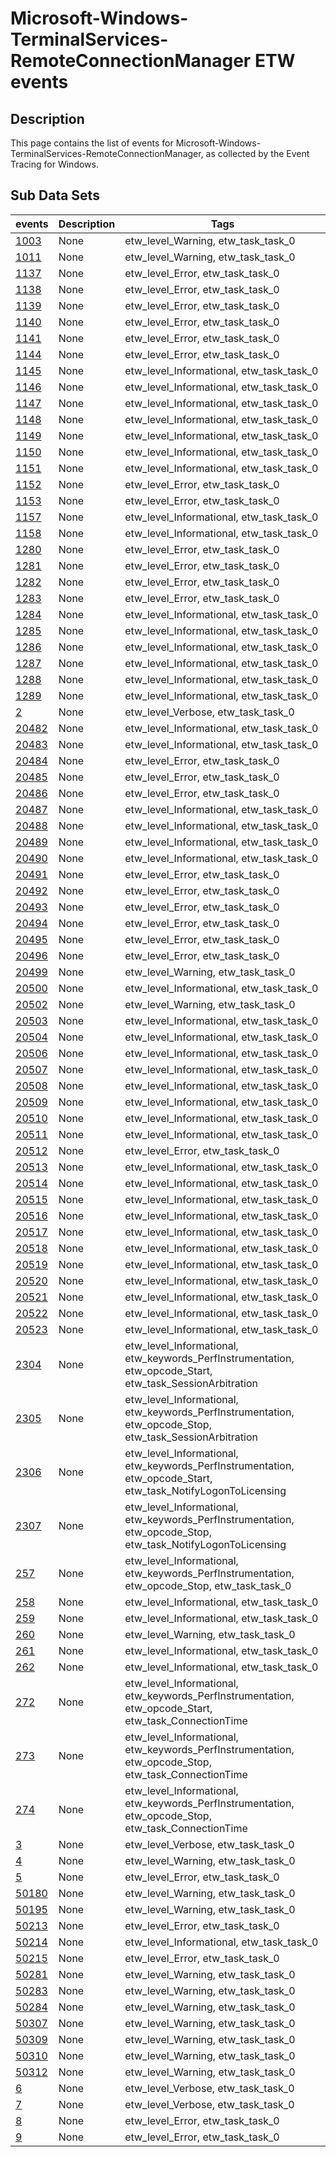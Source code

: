 # Microsoft-Windows-TerminalServices-RemoteConnectionManager ETW events

## Description
This page contains the list of events for Microsoft-Windows-TerminalServices-RemoteConnectionManager, as collected by the Event Tracing for Windows.

## Sub Data Sets
|events|Description|Tags|
|---|---|---|
|[1003](events/event-1003.md)|None|etw_level_Warning, etw_task_task_0|
|[1011](events/event-1011.md)|None|etw_level_Warning, etw_task_task_0|
|[1137](events/event-1137.md)|None|etw_level_Error, etw_task_task_0|
|[1138](events/event-1138.md)|None|etw_level_Error, etw_task_task_0|
|[1139](events/event-1139.md)|None|etw_level_Error, etw_task_task_0|
|[1140](events/event-1140.md)|None|etw_level_Error, etw_task_task_0|
|[1141](events/event-1141.md)|None|etw_level_Error, etw_task_task_0|
|[1144](events/event-1144.md)|None|etw_level_Error, etw_task_task_0|
|[1145](events/event-1145.md)|None|etw_level_Informational, etw_task_task_0|
|[1146](events/event-1146.md)|None|etw_level_Informational, etw_task_task_0|
|[1147](events/event-1147.md)|None|etw_level_Informational, etw_task_task_0|
|[1148](events/event-1148.md)|None|etw_level_Informational, etw_task_task_0|
|[1149](events/event-1149.md)|None|etw_level_Informational, etw_task_task_0|
|[1150](events/event-1150.md)|None|etw_level_Informational, etw_task_task_0|
|[1151](events/event-1151.md)|None|etw_level_Informational, etw_task_task_0|
|[1152](events/event-1152.md)|None|etw_level_Error, etw_task_task_0|
|[1153](events/event-1153.md)|None|etw_level_Error, etw_task_task_0|
|[1157](events/event-1157.md)|None|etw_level_Informational, etw_task_task_0|
|[1158](events/event-1158.md)|None|etw_level_Informational, etw_task_task_0|
|[1280](events/event-1280.md)|None|etw_level_Error, etw_task_task_0|
|[1281](events/event-1281.md)|None|etw_level_Error, etw_task_task_0|
|[1282](events/event-1282.md)|None|etw_level_Error, etw_task_task_0|
|[1283](events/event-1283.md)|None|etw_level_Error, etw_task_task_0|
|[1284](events/event-1284.md)|None|etw_level_Informational, etw_task_task_0|
|[1285](events/event-1285.md)|None|etw_level_Informational, etw_task_task_0|
|[1286](events/event-1286.md)|None|etw_level_Informational, etw_task_task_0|
|[1287](events/event-1287.md)|None|etw_level_Informational, etw_task_task_0|
|[1288](events/event-1288.md)|None|etw_level_Informational, etw_task_task_0|
|[1289](events/event-1289.md)|None|etw_level_Informational, etw_task_task_0|
|[2](events/event-2.md)|None|etw_level_Verbose, etw_task_task_0|
|[20482](events/event-20482.md)|None|etw_level_Informational, etw_task_task_0|
|[20483](events/event-20483.md)|None|etw_level_Informational, etw_task_task_0|
|[20484](events/event-20484.md)|None|etw_level_Error, etw_task_task_0|
|[20485](events/event-20485.md)|None|etw_level_Error, etw_task_task_0|
|[20486](events/event-20486.md)|None|etw_level_Error, etw_task_task_0|
|[20487](events/event-20487.md)|None|etw_level_Informational, etw_task_task_0|
|[20488](events/event-20488.md)|None|etw_level_Informational, etw_task_task_0|
|[20489](events/event-20489.md)|None|etw_level_Informational, etw_task_task_0|
|[20490](events/event-20490.md)|None|etw_level_Informational, etw_task_task_0|
|[20491](events/event-20491.md)|None|etw_level_Error, etw_task_task_0|
|[20492](events/event-20492.md)|None|etw_level_Error, etw_task_task_0|
|[20493](events/event-20493.md)|None|etw_level_Error, etw_task_task_0|
|[20494](events/event-20494.md)|None|etw_level_Error, etw_task_task_0|
|[20495](events/event-20495.md)|None|etw_level_Error, etw_task_task_0|
|[20496](events/event-20496.md)|None|etw_level_Error, etw_task_task_0|
|[20499](events/event-20499.md)|None|etw_level_Warning, etw_task_task_0|
|[20500](events/event-20500.md)|None|etw_level_Informational, etw_task_task_0|
|[20502](events/event-20502.md)|None|etw_level_Warning, etw_task_task_0|
|[20503](events/event-20503.md)|None|etw_level_Informational, etw_task_task_0|
|[20504](events/event-20504.md)|None|etw_level_Informational, etw_task_task_0|
|[20506](events/event-20506.md)|None|etw_level_Informational, etw_task_task_0|
|[20507](events/event-20507.md)|None|etw_level_Informational, etw_task_task_0|
|[20508](events/event-20508.md)|None|etw_level_Informational, etw_task_task_0|
|[20509](events/event-20509.md)|None|etw_level_Informational, etw_task_task_0|
|[20510](events/event-20510.md)|None|etw_level_Informational, etw_task_task_0|
|[20511](events/event-20511.md)|None|etw_level_Informational, etw_task_task_0|
|[20512](events/event-20512.md)|None|etw_level_Error, etw_task_task_0|
|[20513](events/event-20513.md)|None|etw_level_Informational, etw_task_task_0|
|[20514](events/event-20514.md)|None|etw_level_Informational, etw_task_task_0|
|[20515](events/event-20515.md)|None|etw_level_Informational, etw_task_task_0|
|[20516](events/event-20516.md)|None|etw_level_Informational, etw_task_task_0|
|[20517](events/event-20517.md)|None|etw_level_Informational, etw_task_task_0|
|[20518](events/event-20518.md)|None|etw_level_Informational, etw_task_task_0|
|[20519](events/event-20519.md)|None|etw_level_Informational, etw_task_task_0|
|[20520](events/event-20520.md)|None|etw_level_Informational, etw_task_task_0|
|[20521](events/event-20521.md)|None|etw_level_Informational, etw_task_task_0|
|[20522](events/event-20522.md)|None|etw_level_Informational, etw_task_task_0|
|[20523](events/event-20523.md)|None|etw_level_Informational, etw_task_task_0|
|[2304](events/event-2304.md)|None|etw_level_Informational, etw_keywords_PerfInstrumentation, etw_opcode_Start, etw_task_SessionArbitration|
|[2305](events/event-2305.md)|None|etw_level_Informational, etw_keywords_PerfInstrumentation, etw_opcode_Stop, etw_task_SessionArbitration|
|[2306](events/event-2306.md)|None|etw_level_Informational, etw_keywords_PerfInstrumentation, etw_opcode_Start, etw_task_NotifyLogonToLicensing|
|[2307](events/event-2307.md)|None|etw_level_Informational, etw_keywords_PerfInstrumentation, etw_opcode_Stop, etw_task_NotifyLogonToLicensing|
|[257](events/event-257.md)|None|etw_level_Informational, etw_keywords_PerfInstrumentation, etw_opcode_Stop, etw_task_task_0|
|[258](events/event-258.md)|None|etw_level_Informational, etw_task_task_0|
|[259](events/event-259.md)|None|etw_level_Informational, etw_task_task_0|
|[260](events/event-260.md)|None|etw_level_Warning, etw_task_task_0|
|[261](events/event-261.md)|None|etw_level_Informational, etw_task_task_0|
|[262](events/event-262.md)|None|etw_level_Informational, etw_task_task_0|
|[272](events/event-272.md)|None|etw_level_Informational, etw_keywords_PerfInstrumentation, etw_opcode_Start, etw_task_ConnectionTime|
|[273](events/event-273.md)|None|etw_level_Informational, etw_keywords_PerfInstrumentation, etw_opcode_Stop, etw_task_ConnectionTime|
|[274](events/event-274.md)|None|etw_level_Informational, etw_keywords_PerfInstrumentation, etw_opcode_Stop, etw_task_ConnectionTime|
|[3](events/event-3.md)|None|etw_level_Verbose, etw_task_task_0|
|[4](events/event-4.md)|None|etw_level_Warning, etw_task_task_0|
|[5](events/event-5.md)|None|etw_level_Error, etw_task_task_0|
|[50180](events/event-50180.md)|None|etw_level_Warning, etw_task_task_0|
|[50195](events/event-50195.md)|None|etw_level_Warning, etw_task_task_0|
|[50213](events/event-50213.md)|None|etw_level_Error, etw_task_task_0|
|[50214](events/event-50214.md)|None|etw_level_Informational, etw_task_task_0|
|[50215](events/event-50215.md)|None|etw_level_Error, etw_task_task_0|
|[50281](events/event-50281.md)|None|etw_level_Warning, etw_task_task_0|
|[50283](events/event-50283.md)|None|etw_level_Warning, etw_task_task_0|
|[50284](events/event-50284.md)|None|etw_level_Warning, etw_task_task_0|
|[50307](events/event-50307.md)|None|etw_level_Warning, etw_task_task_0|
|[50309](events/event-50309.md)|None|etw_level_Warning, etw_task_task_0|
|[50310](events/event-50310.md)|None|etw_level_Warning, etw_task_task_0|
|[50312](events/event-50312.md)|None|etw_level_Warning, etw_task_task_0|
|[6](events/event-6.md)|None|etw_level_Verbose, etw_task_task_0|
|[7](events/event-7.md)|None|etw_level_Verbose, etw_task_task_0|
|[8](events/event-8.md)|None|etw_level_Error, etw_task_task_0|
|[9](events/event-9.md)|None|etw_level_Error, etw_task_task_0|
